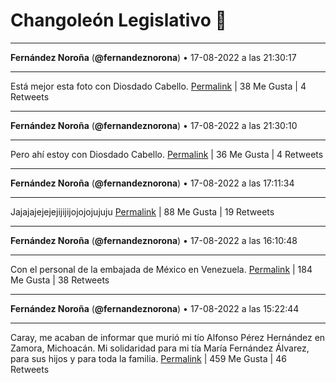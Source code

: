 # Changoleón Legislativo 🙈
*****
**Fernández Noroña** (**@fernandeznorona**) • 17-08-2022 a las 21:30:17
*****
Está mejor esta foto con Diosdado Cabello.
[Permalink](https://twitter.com/fernandeznorona/status/1560136985204985857) | 38 Me Gusta | 4 Retweets
*****
**Fernández Noroña** (**@fernandeznorona**) • 17-08-2022 a las 21:30:10
*****
Pero ahí estoy con Diosdado Cabello.
[Permalink](https://twitter.com/fernandeznorona/status/1560136954615930881) | 36 Me Gusta | 4 Retweets
*****
**Fernández Noroña** (**@fernandeznorona**) • 17-08-2022 a las 17:11:34
*****
Jajajajejejejijijijojojojujuju
[Permalink](https://twitter.com/fernandeznorona/status/1560071875996356610) | 88 Me Gusta | 19 Retweets
*****
**Fernández Noroña** (**@fernandeznorona**) • 17-08-2022 a las 16:10:48
*****
Con el personal de la embajada de México en Venezuela.
[Permalink](https://twitter.com/fernandeznorona/status/1560056584860045314) | 184 Me Gusta | 38 Retweets
*****
**Fernández Noroña** (**@fernandeznorona**) • 17-08-2022 a las 15:22:44
*****
Caray, me acaban de informar que murió mi tío Alfonso Pérez Hernández en Zamora, Michoacán. Mi solidaridad para mi tía María Fernández Álvarez, para sus hijos y para toda la familia.
[Permalink](https://twitter.com/fernandeznorona/status/1560044488747352066) | 459 Me Gusta | 46 Retweets